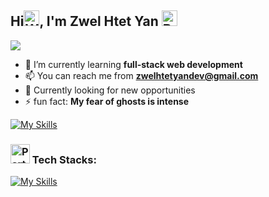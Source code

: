 ## Hi<img src="https://raw.githubusercontent.com/Tarikul-Islam-Anik/Animated-Fluent-Emojis/master/Emojis/Hand%20gestures/Waving%20Hand.png" alt="Waving Hand" width="25" height="25" />, I'm Zwel Htet Yan <img src="https://raw.githubusercontent.com/Tarikul-Islam-Anik/Animated-Fluent-Emojis/master/Emojis/Animals/Bear.png" alt="Bear" width="25" height="25" />

![](https://komarev.com/ghpvc/?username=zwelhtetyan&style=for-the-badge)

-  🌱 I’m currently learning **full-stack web development**
-  📫 You can reach me from **zwelhtetyandev@gmail.com**
-  👀 Currently looking for new opportunities
-  ⚡️ fun fact: **My fear of ghosts is intense**

[![My Skills](https://skillicons.dev/icons?i=linkedin)]([https://skillicons.dev](https://www.linkedin.com/in/zwelhtetyan))

### <img class=" lazyloaded" src="https://github.com/Tarikul-Islam-Anik/Microsoft-Teams-Animated-Emojis/blob/master/Emojis/Activities/Party%20Popper.png?raw=true" alt="Party Popper" title="Party Popper" width="31" height="31"> Tech Stacks:

[![My Skills](https://skillicons.dev/icons?i=js,ts,react,nextjs,redux,tailwind,prisma,nodejs,express,postgres)](https://skillicons.dev)

<!-- [![Top Langs](https://github-readme-stats.vercel.app/api/top-langs/?username=zwelhtetyan&theme=dark&hide_border=true&include_all_commits=true&count_private=true&layout=compact&langs_count=10)](https://github.com/zwelhhtetyan/github-readme-stats)
 -->
